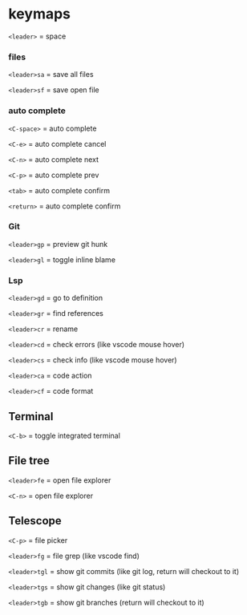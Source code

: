 # keymaps
`<leader>` = space

### files
`<leader>sa` = save all files

`<leader>sf` = save open file

### auto complete
`<C-space>` = auto complete

`<C-e>` = auto complete cancel

`<C-n>` = auto complete next

`<C-p>` = auto complete prev

`<tab>` = auto complete confirm

`<return>` = auto complete confirm

### Git
`<leader>gp` = preview git hunk

`<leader>gl` = toggle inline blame

### Lsp
`<leader>gd` = go to definition

`<leader>gr` = find references

`<leader>cr` = rename

`<leader>cd` = check errors (like vscode mouse hover)

`<leader>cs` = check info (like vscode mouse hover)

`<leader>ca` = code action

`<leader>cf` = code format

## Terminal
`<C-b>` = toggle integrated terminal

## File tree
`<leader>fe` = open file explorer

`<C-n>` = open file explorer

## Telescope
`<C-p>` = file picker

`<leader>fg` = file grep (like vscode find)

`<leader>tgl` = show git commits (like git log, return will checkout to it)

`<leader>tgs` = show git changes (like git status)

`<leader>tgb` = show git branches (return will checkout to it)
